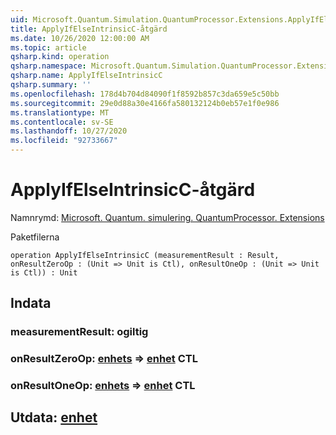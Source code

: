 ```yaml
---
uid: Microsoft.Quantum.Simulation.QuantumProcessor.Extensions.ApplyIfElseIntrinsicC
title: ApplyIfElseIntrinsicC-åtgärd
ms.date: 10/26/2020 12:00:00 AM
ms.topic: article
qsharp.kind: operation
qsharp.namespace: Microsoft.Quantum.Simulation.QuantumProcessor.Extensions
qsharp.name: ApplyIfElseIntrinsicC
qsharp.summary: ''
ms.openlocfilehash: 178d4b704d84090f1f8592b857c3da659e5c50bb
ms.sourcegitcommit: 29e0d88a30e4166fa580132124b0eb57e1f0e986
ms.translationtype: MT
ms.contentlocale: sv-SE
ms.lasthandoff: 10/27/2020
ms.locfileid: "92733667"
---
```

# <a name="applyifelseintrinsicc-operation"></a>ApplyIfElseIntrinsicC-åtgärd

Namnrymd: [Microsoft. Quantum. simulering. QuantumProcessor. Extensions](xref:Microsoft.Quantum.Simulation.QuantumProcessor.Extensions)

Paketfilerna [](https://nuget.org/packages/)




```qsharp
operation ApplyIfElseIntrinsicC (measurementResult : Result, onResultZeroOp : (Unit => Unit is Ctl), onResultOneOp : (Unit => Unit is Ctl)) : Unit
```


## <a name="input"></a>Indata

### <a name="measurementresult--__invalidresult__"></a>measurementResult: __ogiltig <Result>__




### <a name="onresultzeroop--unit--unit-ctl"></a>onResultZeroOp: [enhets](xref:microsoft.quantum.lang-ref.unit) => [enhet](xref:microsoft.quantum.lang-ref.unit) CTL




### <a name="onresultoneop--unit--unit-ctl"></a>onResultOneOp: [enhets](xref:microsoft.quantum.lang-ref.unit) => [enhet](xref:microsoft.quantum.lang-ref.unit) CTL





## <a name="output--unit"></a>Utdata: [enhet](xref:microsoft.quantum.lang-ref.unit)

